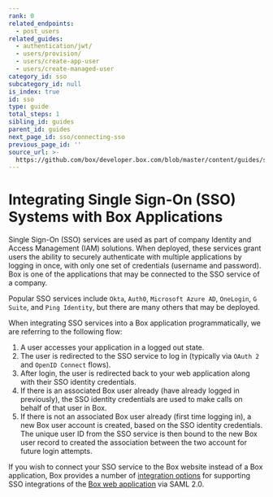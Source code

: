 ```yaml
---
rank: 0
related_endpoints:
  - post_users
related_guides:
  - authentication/jwt/
  - users/provision/
  - users/create-app-user
  - users/create-managed-user
category_id: sso
subcategory_id: null
is_index: true
id: sso
type: guide
total_steps: 1
sibling_id: guides
parent_id: guides
next_page_id: sso/connecting-sso
previous_page_id: ''
source_url: >-
  https://github.com/box/developer.box.com/blob/master/content/guides/sso/index.md
---
```


# Integrating Single Sign-On (SSO) Systems with Box Applications

Single Sign-On (SSO) services are used as part of company Identity and Access
Management (IAM) solutions. When deployed, these services grant users the
ability to securely authenticate with multiple applications by logging in once,
with only one set of credentials (username and password). Box is one of the
applications that may be connected to the SSO service of a company.

Popular SSO services include `Okta`, `Auth0`, `Microsoft Azure AD`, `OneLogin`,
`G Suite`, and `Ping Identity`, but there are many others that may be deployed.

When integrating SSO services into a Box application programmatically, we are
referring to the following flow:

1. A user accesses your application in a logged out state.
2. The user is redirected to the SSO service to log in (typically via `OAuth 2`
and `OpenID Connect` flows).
3. After login, the user is redirected back to your web application along with
their SSO identity credentials.
4. If there is an associated Box user already (have already logged in
previously), the SSO identity credentials are used to make calls on behalf of
that user in Box.
5. If there is not an associated Box user already (first time logging in), a
new Box user account is created, based on the SSO identity credentials. The
unique user ID from the SSO service is then bound to the new Box user record
to created the association between the two account for future login attempts.

<Message notice>

If you wish to connect your SSO service to the Box website instead of a Box
application, Box provides a number of [integration options][sso-support] for
supporting SSO integrations of the [Box web application](https://www.box.com)
via SAML 2.0.

</Message>

[sso-support]: https://support.box.com/hc/en-us/articles/360043696514-Setting-Up-Single-Sign-On-SSO-for-your-Enterprise

